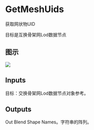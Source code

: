 # GetMeshUids

获取网状物UID

目标是互换骨架网Lod数据节点

## 图示

![]($-20221218-19332917.png)

## Inputs

目标：交换骨架网Lod数据节点对象参考。  

## Outputs

Out Blend Shape Names。字符串的阵列。
